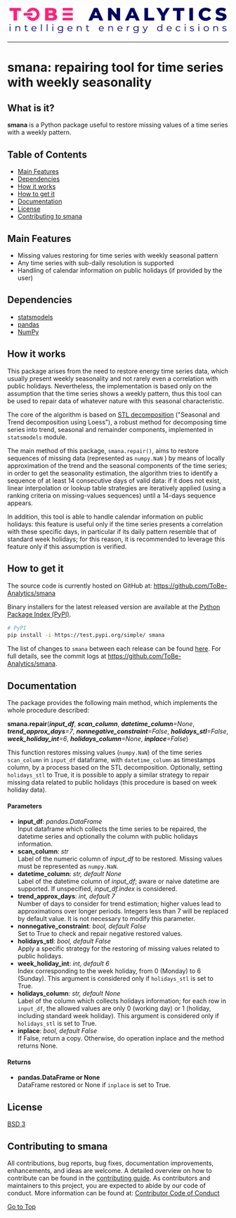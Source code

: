 <div align="center">
  <img src="https://github.com/ToBe-Analytics/smana/blob/main/docs/images/tobeanalytics-positive-rgb.png?raw=true"><br>
</div>

-----------------

# smana: repairing tool for time series with weekly seasonality

## What is it?

**smana** is a Python package useful to restore missing values of a time series with a weekly pattern.

## Table of Contents

- [Main Features](#main-features)
- [Dependencies](#dependencies)
- [How it works](#how-it-works)
- [How to get it](#how-to-get-it)
- [Documentation](#documentation)
- [License](#license)
- [Contributing to smana](#contributing-to-smana)

## Main Features

  - Missing values restoring for time series with weekly seasonal pattern
  - Any time series with sub-daily resolution is supported
  - Handling of calendar information on public holidays (if provided by the user)

## Dependencies
- [statsmodels](https://www.statsmodels.org/)
- [pandas](https://pandas.pydata.org/)
- [NumPy](https://www.numpy.org/)

## How it works
This package arises from the need to restore energy time series data, which usually present weekly seasonality and
not rarely even a correlation with public holidays. Nevertheless, the implementation is based only on the assumption 
that the time series shows a weekly pattern, thus this tool can be used to repair data of whatever nature with this 
seasonal characteristic.

The core of the algorithm is based on [STL decomposition](https://www.nniiem.ru/file/news/2016/stl-statistical-model.pdf) 
("Seasonal and Trend decomposition using Loess"), a robust method for decomposing time series into trend, seasonal and 
remainder components, implemented in `statsmodels` module.

The main method of this package, `smana.repair()`, aims to restore sequences of missing data (represented as `numpy.NaN`
) by means of locally approximation of the trend and the seasonal components of the time series; in order to get the 
seasonality estimation, the algorithm tries to identify a sequence of at least 14 consecutive days of valid data: if 
it does not exist, linear interpolation or lookup table strategies are iteratively applied (using a ranking criteria 
on missing-values sequences) until a 14-days sequence appears.

In addition, this tool is able to handle calendar information on public holidays: this feature is useful only if the 
time series presents a correlation with these specific days, in particular if its daily pattern resemble that of 
standard week holidays; for this reason, it is recommended to leverage this feature only if this assumption is verified.

## How to get it

The source code is currently hosted on GitHub at:
https://github.com/ToBe-Analytics/smana

Binary installers for the latest released version are available at the [Python
Package Index (PyPI)](https://pypi.org/project/smana).

```sh
# PyPI
pip install -i https://test.pypi.org/simple/ smana
```

The list of changes to `smana` between each release can be found
[here](https://github.com/ToBe-Analytics/smana/releases). For full
details, see the commit logs at https://github.com/ToBe-Analytics/smana.

## Documentation

The package provides the following main method, which implements the whole procedure described:

**smana.repair**(***input_df***, ***scan_column***, ***datetime_column**=None*, ***trend_approx_days**=7*, 
                ***nonnegative_constraint**=False*, ***holidays_stl**=False*, ***week_holiday_int**=6*,
                ***holidays_column**=None*, ***inplace**=False*)

This function restores missing values (`numpy.NaN`) of the time series `scan_column` in `input_df` dataframe, 
with `datetime_column` as timestamps column, by a process based on the STL decomposition.
Optionally, setting `holidays_stl` to True, it is possible to apply a similar strategy to repair 
missing data related to public holidays (this procedure is based on week holiday data).

#### Parameters
* **input_df**: *pandas.DataFrame*  
Input dataframe which collects the time series to be repaired, the datetime series and optionally
the column with public holidays information.
* **scan_column**: *str*  
Label of the numeric column of *input_df* to be restored. Missing values must be represented as `numpy.NaN`.
* **datetime_column**: *str, default None*  
Label of the datetime column of *input_df*; aware or naive datetime are supported. If unspecified, 
*input_df.index* is considered.
* **trend_approx_days**: *int, default 7*  
Number of days to consider for trend estimation; higher values lead to approximations over longer periods.
Integers less than 7 will be replaced by default value. It is not necessary to modify this parameter.
* **nonnegative_constraint**: *bool, default False*  
Set to True to check and repair negative restored values.
* **holidays_stl**: *bool, default False*  
Apply a specific strategy for the restoring of missing values related to public holidays.
* **week_holiday_int**: *int, default 6*  
Index corresponding to the week holiday, from 0 (Monday) to 6 (Sunday). This argument is considered only if 
`holidays_stl` is set to True.
* **holidays_column**: *str, default None*  
Label of the column which collects holidays information; for each row in `input_df`, the allowed values are 
only 0 (working day) or 1 (holiday, including standard week holiday). This argument is considered only if 
`holidays_stl` is set to True.
* **inplace**:  *bool, default False*  
If False, return a copy. Otherwise, do operation inplace and the method returns None.

#### Returns
* **pandas.DataFrame or None**  
DataFrame restored or None if `inplace` is set to True.

## License
[BSD 3](LICENSE.txt)

## Contributing to smana
All contributions, bug reports, bug fixes, documentation improvements, enhancements, and ideas are welcome.
A detailed overview on how to contribute can be found in the [contributing guide](CONTRIBUTING.md).
As contributors and maintainers to this project, you are expected to abide by our code of conduct. 
More information can be found at: [Contributor Code of Conduct](CODE_OF_CONDUCT.md)

[Go to Top](#table-of-contents)
